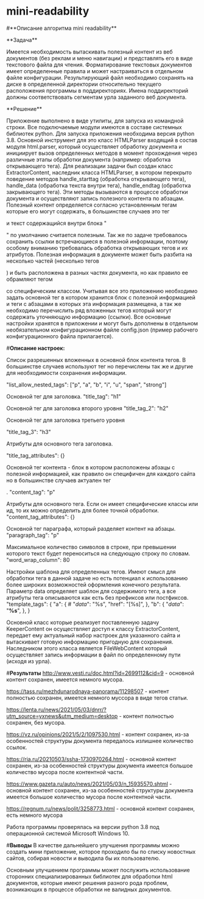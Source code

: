 # mini-readability

<p>#**Описание алгоритма mini readability**</p>
<p>**Задача**</p>
Имеется необходимость вытаскивать полезный контент из веб документов (без реклам и меню навигации) и представлять его в виде текстового файла для чтения. Форматирование текстовых документов имеет определенные правила и может настраиваться в отдельном файле конфигурации. Результирующий файл необходимо сохранять на диске в определенной директории относительно текущего расположения программы в поддиректориях. Имена поддиректорий должны соответствовать сегментам урла заданного веб документа.

<p>**Решение**</p>
Приложение выполнено в виде утилиты, для запуска из командной строки. Все подключаемые модули имеются в составе системных библиотек python. Для запуска приложения необходима версия python 3.8.
Основной инструмент для это класс HTMLParser входящий в состав модуля html.parser, который осуществляет обработку документа и инициирует вызов определенных методов в момент
прохождения через различные этапы обработки документа (например: обработка открывающего тега).
Для реализации задачи был создан класс ExtractorContent, наследник класса HTMLParser, в котором перекрыто поведение методов handle_starttag (обработка открывающего тега), handle_data (обработка текста внутри тега), handle_endtag (обработка закрывающего тега). Эти методы вызываются в процессе обработки документа и осуществляют запись полезного контента по абзацам. Полезный контент определяется согласно установленным тегам которые его могут содержать, в большинстве случаев это тег <p> и текст содержащийся внутри блока "<p> </p>" по умолчанию считается полезным.
Так же по задаче требовалось сохранить ссылки встречающиеся в полезной информации, поэтому особому вниманию требовалась обработка открывающих тегов и их атрибутов. Полезная информация в документе может быть разбита на несколько частей (несколько тегов <p>) и быть расположена в разных частях документа, но как правило ее обрамляют тегом <div> со специфическим классом. Учитывая все это приложению необходимо задать основной тег в котором хранится блок с полезной информацией и теги с абзацами в которых эта информация размещена, а так же необходимо перечислить ряд вложенных тегов который могут содержать уточняющую информацию (ссылки).
Все основные настройки хранятся в приложении и могут быть дополнены в отдельном необязательном конфигурационном файле config.json (пример рабочего конфигурационного файла прилагается).

#**Описание настроек:**

Список разрешенных вложенных в основной блок контента тегов.
В большинстве случаев используют тег <a> но перечислены так же и другие для необходимости сохранения информации.

"list_allow_nested_tags": ["p", "a", "b", "i", "u", "span", "strong"]

Основной тег для заголовка.
"title_tag": "h1"

Основной тег для заголовка второго уровня
"title_tag_2": "h2"

Основной тег для заголовка третьего уровня

"title_tag_3": "h3"

Атрибуты для основного тега заголовка.

"title_tag_attributes": {}

Основной тег контента - блок в котором расположены абзацы с полезной информацией, как правило он специфичен для каждого сайта но в большинстве случаев актуален тег <p>.
"content_tag": "p"

Атрибуты для основного тега. Если он имеет специфические классы или ид, то их можно определить для более точной обработки.
"content_tag_attributes": {}

Основной тег параграфа, который разделяет контент на абзацы.
"paragraph_tag": "p"

Максимальное количество символов в строке, при превышении которого текст будет переноситься на следующую строку по словам.
"word_wrap_column": 80

Настройки шаблона для определенных тегов. Имеют смысл для обработки тега <a> в данной задаче но есть потенциал к использованию более широких возможностей оформления конечного результата. Параметр data определяет шаблон для содержимого тега, а все атрибуты тега описываются как есть без префиксов или постфиксов.
"template_tags": {
    "a": {
        #
        "_data_": "%s",
        "href": "[%s]",
    },
    "b": {
        "_data_": "**%s**",
    },
}


Основной класс которые реализует поставленную задачу KeeperContent он осуществляет доступ к классу ExtractorContent, передает ему актуальный набор настроек для указанного сайта и вытаскивает готовую информацию пригодную для сохранения. Наследником этого класса является FileWebContent который осуществляет запись информации в файл по определенному пути (исходя из урла).

#**Результаты**
http://www.vesti.ru/doc.html?id=2699112&cid=9 - основной контент сохранен, имеется немного мусора.

https://tass.ru/mezhdunarodnaya-panorama/11298507 - контент полностью сохранен, имеется немного муссора
в виде тегов статьи.

https://lenta.ru/news/2021/05/03/dnrr/?utm_source=yxnews&utm_medium=desktop - контент полностью сохранен,
без мусора.

https://vz.ru/opinions/2021/5/2/1097530.html - контент сохранен, из-за особенностей структуры документа
передалось излишнее количество ссылок.

https://ria.ru/20210503/ssha-1730970264.html - основной контент сохранен, из-за особенностей
структуры документа имеется большое количество мусора после контентной части.

https://www.gazeta.ru/auto/news/2021/05/03/n_15935570.shtml - основной контент сохранен, из-за особенностей
структуры документа имеется большое количество мусора после контентной части.

https://regnum.ru/news/polit/3258773.html - основной контент сохранен, есть немного мусора

Работа программы проверялась на версии python 3.8 под операционной системой Microsoft Windows 10.

#**Выводы**
В качестве дальнейшего улучшения программы можно создать мини приложение, которое проходило бы по списку новостных сайтов, собирая новости и выводила бы их пользователю.

Основным улучшением программы может послужить использование сторонних специализированных библиотек для обработки html документов, которые имеют решения разного рода проблем, возникающих в процессе обработки не валидных документов.
